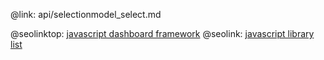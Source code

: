 @link: api/selectionmodel_select.md

@seolinktop: [javascript dashboard framework](https://webix.com)
@seolink: [javascript library list](https://webix.com/widget/list/)